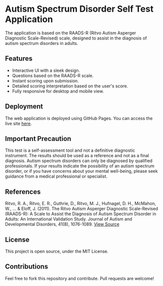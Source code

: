 
# Autism Spectrum Disorder Self Test Application

The application  is based on the RAADS-R (Ritvo Autism Asperger Diagnostic Scale-Revised) scale, designed to assist in the diagnosis of autism spectrum disorders in adults.

## Features

-   Interactive UI with a sleek design.
-   Questions based on the RAADS-R scale.
-   Instant scoring upon submission.
-   Detailed scoring interpretation based on the user's score.
-   Fully responsive for desktop and mobile view.

## Deployment

The web application is deployed using GitHub Pages. You can access the live site [here](https://shadlyd15.github.io/raads-r/). 

## Important Precaution

This test is a self-assessment tool and not a definitive diagnostic instrument. The results should be used as a reference and not as a final diagnosis. Autism spectrum disorders can only be diagnosed by qualified professionals. If your results indicate the possibility of an autism spectrum disorder, or if you have concerns about your mental well-being, please seek guidance from a medical professional or specialist.

## References

Ritvo, R. A., Ritvo, E. R., Guthrie, D., Ritvo, M. J., Hufnagel, D. H., McMahon, W., ... & Eloff, J. (2011). The Ritvo Autism Asperger Diagnostic Scale-Revised (RAADS-R): A Scale to Assist the Diagnosis of Autism Spectrum Disorder in Adults: An International Validation Study. Journal of Autism and Developmental Disorders, 41(8), 1076-1089. [View Source](https://link.springer.com/article/10.1007/s10803-010-1133-5)

## License

This project is open source, under the MIT License.

## Contributions

Feel free to fork this repository and contribute. Pull requests are welcome!
